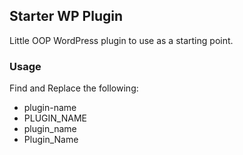 ## Starter WP Plugin 

Little OOP WordPress plugin to use as a starting point. 

### Usage 
Find and Replace the following:
- plugin-name
- PLUGIN_NAME
- plugin_name
- Plugin_Name
